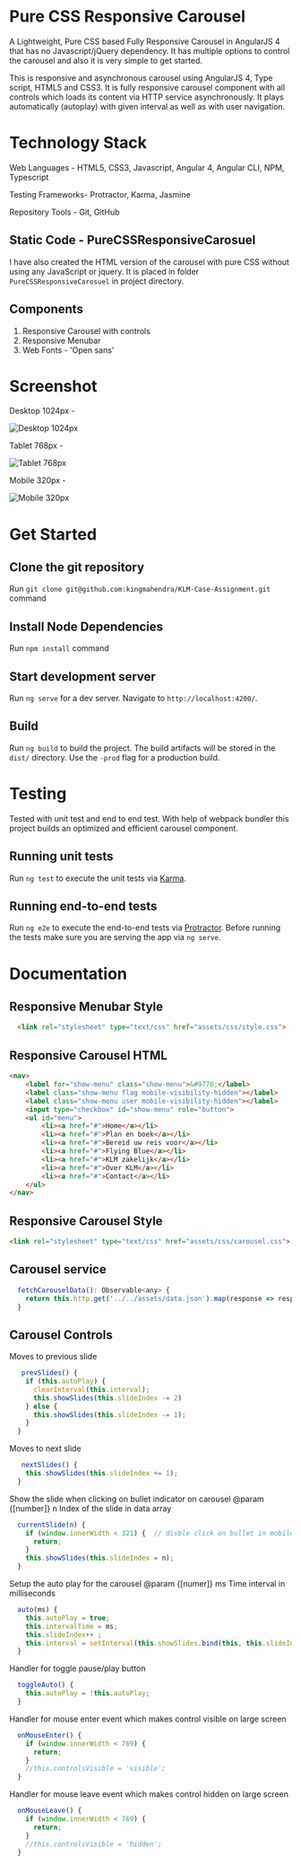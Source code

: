 # Pure CSS Responsive Carousel

A Lightweight, Pure CSS based Fully Responsive Carousel in AngularJS 4 that has no Javascript/jQuery dependency. It has multiple options to control the carousel and also it is very simple to get started. 

This is responsive and asynchronous carousel using AngularJS 4, Type script, HTML5 and CSS3.
It is fully responsive carousel component with all controls which loads its content via HTTP service asynchronously. It plays automatically (autoplay) with given interval as well as with user navigation.

# Technology Stack

Web Languages - HTML5, CSS3, Javascript, Angular 4, Angular CLI, NPM, Typescript

Testing Frameworks- Protractor, Karma, Jasmine 

Repository Tools - Git, GitHub


## Static Code - PureCSSResponsiveCarosuel
I have also created the HTML version of the carousel with pure CSS without using any JavaScript or jquery.
It is placed in folder `PureCSSResponsiveCarosuel` in project directory.

## Components

1) Responsive Carousel with controls
2) Responsive Menubar
3) Web Fonts - 'Open sans'
# Screenshot

Desktop 1024px - 

![](https://raw.githubusercontent.com/mkginfo/KLM-Case-For-Responsive-Carousel/master/screenshot/1024.PNG "Desktop 1024px")

Tablet 768px - 

![](https://raw.githubusercontent.com/mkginfo/KLM-Case-For-Responsive-Carousel/master/screenshot/768.PNG "Tablet 768px")

Mobile 320px -

![](https://raw.githubusercontent.com/mkginfo/KLM-Case-For-Responsive-Carousel/master/screenshot/320.PNG "Mobile 320px")


# Get Started

## Clone the git repository

Run `git clone git@github.com:kingmahendra/KLM-Case-Assignment.git` command

## Install Node Dependencies

Run `npm install` command

## Start development server

Run `ng serve` for a dev server. Navigate to `http://localhost:4200/`. 

## Build

Run `ng build` to build the project. 
The build artifacts will be stored in the `dist/` directory. 
Use the `-prod` flag for a production build.

# Testing
Tested with unit test and end to end test. With help of webpack bundler this project builds an optimized and efficient carousel component.

## Running unit tests

Run `ng test` to execute the unit tests via [Karma](https://karma-runner.github.io).

## Running end-to-end tests

Run `ng e2e` to execute the end-to-end tests via [Protractor](http://www.protractortest.org/).
Before running the tests make sure you are serving the app via `ng serve`.

# Documentation

## Responsive Menubar Style

```html
  <link rel="stylesheet" type="text/css" href="assets/css/style.css">
```

## Responsive Carousel HTML

```html
<nav>
    <label for="show-menu" class="show-menu">&#9776;</label>
    <label class="show-menu flag mobile-visibility-hidden"></label>        
    <label class="show-menu user mobile-visibility-hidden"></label>
    <input type="checkbox" id="show-menu" role="button">
    <ul id="menu">
        <li><a href="#">Home</a></li>
        <li><a href="#">Plan en boek</a></li>
        <li><a href="#">Bereid uw reis voor</a></li>
        <li><a href="#">Flying Blue</a></li>
        <li><a href="#">KLM zakelijk</a></li>
        <li><a href="#">Over KLM</a></li>
        <li><a href="#">Contact</a></li>
    </ul>
</nav>
```

## Responsive Carousel Style

```html
<link rel="stylesheet" type="text/css" href="assets/css/carousel.css">
```

## Carousel service

```js 
  fetchCarouselData(): Observable<any> {
    return this.http.get('../../assets/data.json').map(response => response.json());
  }
```

## Carousel Controls

Moves to previous slide

```js 
   prevSlides() {
    if (this.autoPlay) {
      clearInterval(this.interval);
      this.showSlides(this.slideIndex -= 2)
    } else {
      this.showSlides(this.slideIndex -= 1);
    }
  }
```

Moves to next slide

```js  
   nextSlides() {
    this.showSlides(this.slideIndex += 1);
  }

```
Show the slide when clicking on bullet indicator on carousel
@param {[number]} n Index of the slide in data array

```js 
  currentSlide(n) {
    if (window.innerWidth < 321) {  // disble click on bullet in mobile device
      return;
    }
    this.showSlides(this.slideIndex = n);
  }
```

Setup the auto play for the carousel
@param {[numer]} ms Time interval in milliseconds

```js 
  auto(ms) {
    this.autoPlay = true;
    this.intervalTime = ms;
    this.slideIndex++ ;
    this.interval = setInterval(this.showSlides.bind(this, this.slideIndex), ms);
  }
```

Handler for toggle pause/play button

```js  
  toggleAuto() {
    this.autoPlay = !this.autoPlay;
  }
```

Handler for mouse enter event which makes control visible on large screen

```js   
  onMouseEnter() {
    if (window.innerWidth < 769) {
      return;
    }
    //this.controlsVisible = 'visible';
  }
```
Handler for mouse leave event which makes control hidden on large screen

```js 
  onMouseLeave() {
    if (window.innerWidth < 769) {
      return;
    }
    //this.controlsVisible = 'hidden';
  }
```


